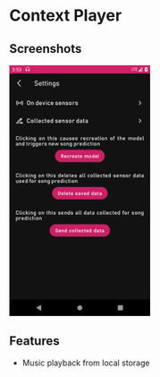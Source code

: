 # Context Player

## Screenshots

<img src="https://github.com/4Gabby4/context-player/blob/master/screenshots/SettingsScreen.png" width="50%" height="50%">

## Features

- Music playback from local storage
